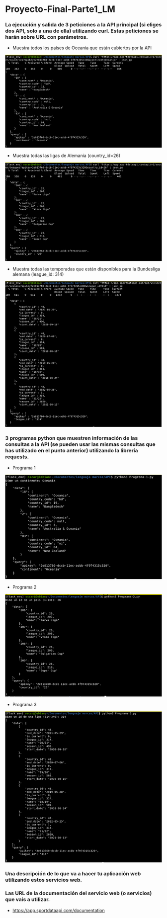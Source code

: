 # Proyecto-Final-Parte1_LM

### La ejecución y salida de 3 peticiones a la API principal (si eliges dos API, solo a una de ella) utilizando curl. Estas peticiones se harán sobre URL con parámetros.

* Muestra todos los países de Oceania que están cubiertos por la API

![image](https://github.com/oscarlucas22/Proyecto-Final-Parte1_LM/blob/main/img-curl/img-curl1.png)

* Muestra todas las ligas de Alemania (country_id=26)

![image](https://github.com/oscarlucas22/Proyecto-Final-Parte1_LM/blob/main/img-curl/img-curl2.png)

* Muestra todas las temporadas que están disponibles para la Bundesliga alemana (league_id: 314)

![image](https://github.com/oscarlucas22/Proyecto-Final-Parte1_LM/blob/main/img-curl/img-curl3.png)

### 3 programas python que muestren información de las consultas a la API (se pueden usar las mismas consultas que has utilizado en el punto anterior) utilizando la librería requests. 

* Programa 1

![image](https://github.com/oscarlucas22/Proyecto-Final-Parte1_LM/blob/main/img-Prog/img-Prog1.png)

* Programa 2

![image](https://github.com/oscarlucas22/Proyecto-Final-Parte1_LM/blob/main/img-Prog/img-Prog2.png)

* Programa 3

![image](https://github.com/oscarlucas22/Proyecto-Final-Parte1_LM/blob/main/img-Prog/img-Prog3.png)

### Una descripción de lo que va a hacer tu aplicación web utilizando estos servicios web.

### Las URL de la documentación del servicio web (o servicios) que vais a utilizar.

* https://app.sportdataapi.com/documentation
